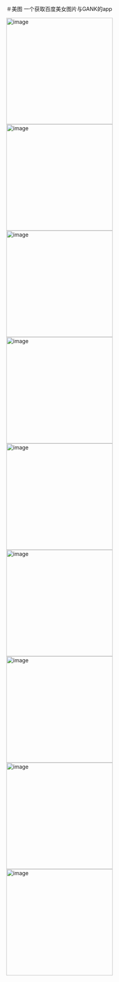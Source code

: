 ＃美图
一个获取百度美女图片与GANK的app
<p><a href="/imgs/img1.jpg" target="_blank"><img src="/imgs/img1.jpg" alt="image" width=280px></a>
  <a href="/imgs/img2.jpg" target="_blank"><img src="/imgs/img2.jpg" alt="image" width=280px></a>
  <a href="/imgs/img3.jpg" target="_blank"><img src="/imgs/img3.jpg" alt="image" width=280px></a><br>
  <a href="/imgs/img6.jpg" target="_blank"><img src="/imgs/img6.jpg" alt="image" width=280px></a>
<a href="/imgs/img4.jpg" target="_blank"><img src="/imgs/img4.jpg" alt="image" width=280px></a>
<a href="/imgs/img5.jpg" target="_blank"><img src="/imgs/img5.jpg" alt="image" width=280px></a><br>
<a href="/imgs/img7.jpg" target="_blank"><img src="/imgs/img7.jpg" alt="image" width=280px></a>
  <a href="/imgs/img8.jpg" target="_blank"><img src="/imgs/img8.jpg" alt="image" width=280px></a>
  <a href="/imgs/img9.jpg" target="_blank"><img src="/imgs/img9.jpg" alt="image" width=280px></a><br></p>
